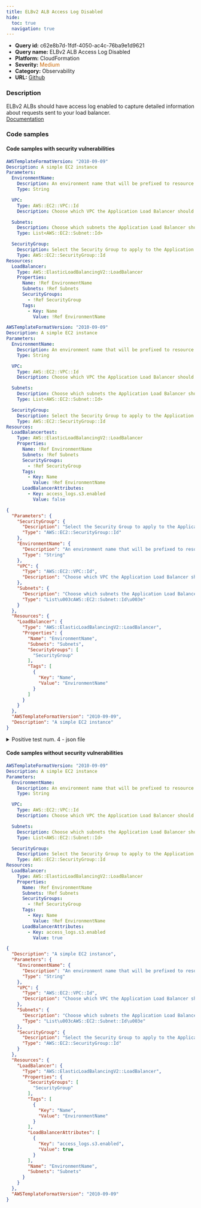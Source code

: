 ```yaml
---
title: ELBv2 ALB Access Log Disabled
hide:
  toc: true
  navigation: true
---
```


<style>
  .highlight .hll {
    background-color: #ff171742;
  }
  .md-content {
    max-width: 1100px;
    margin: 0 auto;
  }
</style>

-   **Query id:** c62e8b7d-1fdf-4050-ac4c-76ba9e1d9621
-   **Query name:** ELBv2 ALB Access Log Disabled
-   **Platform:** CloudFormation
-   **Severity:** <span style="color:#C60">Medium</span>
-   **Category:** Observability
-   **URL:** [Github](https://github.com/Checkmarx/kics/tree/master/assets/queries/cloudFormation/aws/elb_v2_alb_access_log_disabled)

### Description
ELBv2 ALBs should have access log enabled to capture detailed information about requests sent to your load balancer.<br>
[Documentation](https://docs.aws.amazon.com/AWSCloudFormation/latest/UserGuide/aws-properties-elasticloadbalancingv2-loadbalancer-loadbalancerattributes.html#cfn-elasticloadbalancingv2-loadbalancer-loadbalancerattributes-key)

### Code samples
#### Code samples with security vulnerabilities
```yaml title="Positive test num. 1 - yaml file" hl_lines="22"
AWSTemplateFormatVersion: "2010-09-09"
Description: A simple EC2 instance
Parameters:
  EnvironmentName:
    Description: An environment name that will be prefixed to resource names
    Type: String

  VPC:
    Type: AWS::EC2::VPC::Id
    Description: Choose which VPC the Application Load Balancer should be deployed to

  Subnets:
    Description: Choose which subnets the Application Load Balancer should be deployed to
    Type: List<AWS::EC2::Subnet::Id>

  SecurityGroup:
    Description: Select the Security Group to apply to the Application Load Balancer
    Type: AWS::EC2::SecurityGroup::Id
Resources:
  LoadBalancer:
    Type: AWS::ElasticLoadBalancingV2::LoadBalancer
    Properties:
      Name: !Ref EnvironmentName
      Subnets: !Ref Subnets
      SecurityGroups:
        - !Ref SecurityGroup
      Tags:
        - Key: Name
          Value: !Ref EnvironmentName

```
```yaml title="Positive test num. 2 - yaml file" hl_lines="30"
AWSTemplateFormatVersion: "2010-09-09"
Description: A simple EC2 instance
Parameters:
  EnvironmentName:
    Description: An environment name that will be prefixed to resource names
    Type: String

  VPC:
    Type: AWS::EC2::VPC::Id
    Description: Choose which VPC the Application Load Balancer should be deployed to

  Subnets:
    Description: Choose which subnets the Application Load Balancer should be deployed to
    Type: List<AWS::EC2::Subnet::Id>

  SecurityGroup:
    Description: Select the Security Group to apply to the Application Load Balancer
    Type: AWS::EC2::SecurityGroup::Id
Resources:
  LoadBalancertest:
    Type: AWS::ElasticLoadBalancingV2::LoadBalancer
    Properties:
      Name: !Ref EnvironmentName
      Subnets: !Ref Subnets
      SecurityGroups:
        - !Ref SecurityGroup
      Tags:
        - Key: Name
          Value: !Ref EnvironmentName
      LoadBalancerAttributes:
        - Key: access_logs.s3.enabled
          Value: false

```
```json title="Positive test num. 3 - json file" hl_lines="23"
{
  "Parameters": {
    "SecurityGroup": {
      "Description": "Select the Security Group to apply to the Application Load Balancer",
      "Type": "AWS::EC2::SecurityGroup::Id"
    },
    "EnvironmentName": {
      "Description": "An environment name that will be prefixed to resource names",
      "Type": "String"
    },
    "VPC": {
      "Type": "AWS::EC2::VPC::Id",
      "Description": "Choose which VPC the Application Load Balancer should be deployed to"
    },
    "Subnets": {
      "Description": "Choose which subnets the Application Load Balancer should be deployed to",
      "Type": "List\u003cAWS::EC2::Subnet::Id\u003e"
    }
  },
  "Resources": {
    "LoadBalancer": {
      "Type": "AWS::ElasticLoadBalancingV2::LoadBalancer",
      "Properties": {
        "Name": "EnvironmentName",
        "Subnets": "Subnets",
        "SecurityGroups": [
          "SecurityGroup"
        ],
        "Tags": [
          {
            "Key": "Name",
            "Value": "EnvironmentName"
          }
        ]
      }
    }
  },
  "AWSTemplateFormatVersion": "2010-09-09",
  "Description": "A simple EC2 instance"
}

```
<details><summary>Positive test num. 4 - json file</summary>

```json hl_lines="36"
{
  "Description": "A simple EC2 instance",
  "Parameters": {
    "SecurityGroup": {
      "Description": "Select the Security Group to apply to the Application Load Balancer",
      "Type": "AWS::EC2::SecurityGroup::Id"
    },
    "EnvironmentName": {
      "Description": "An environment name that will be prefixed to resource names",
      "Type": "String"
    },
    "VPC": {
      "Type": "AWS::EC2::VPC::Id",
      "Description": "Choose which VPC the Application Load Balancer should be deployed to"
    },
    "Subnets": {
      "Description": "Choose which subnets the Application Load Balancer should be deployed to",
      "Type": "List\u003cAWS::EC2::Subnet::Id\u003e"
    }
  },
  "Resources": {
    "LoadBalancertest": {
      "Type": "AWS::ElasticLoadBalancingV2::LoadBalancer",
      "Properties": {
        "Name": "EnvironmentName",
        "Subnets": "Subnets",
        "SecurityGroups": [
          "SecurityGroup"
        ],
        "Tags": [
          {
            "Value": "EnvironmentName",
            "Key": "Name"
          }
        ],
        "LoadBalancerAttributes": [
          {
            "Key": "access_logs.s3.enabled",
            "Value": false
          }
        ]
      }
    }
  },
  "AWSTemplateFormatVersion": "2010-09-09"
}

```
</details>


#### Code samples without security vulnerabilities
```yaml title="Negative test num. 1 - yaml file"
AWSTemplateFormatVersion: "2010-09-09"
Description: A simple EC2 instance
Parameters:
  EnvironmentName:
    Description: An environment name that will be prefixed to resource names
    Type: String

  VPC:
    Type: AWS::EC2::VPC::Id
    Description: Choose which VPC the Application Load Balancer should be deployed to

  Subnets:
    Description: Choose which subnets the Application Load Balancer should be deployed to
    Type: List<AWS::EC2::Subnet::Id>

  SecurityGroup:
    Description: Select the Security Group to apply to the Application Load Balancer
    Type: AWS::EC2::SecurityGroup::Id
Resources:
  LoadBalancer:
    Type: AWS::ElasticLoadBalancingV2::LoadBalancer
    Properties:
      Name: !Ref EnvironmentName
      Subnets: !Ref Subnets
      SecurityGroups:
        - !Ref SecurityGroup
      Tags:
        - Key: Name
          Value: !Ref EnvironmentName
      LoadBalancerAttributes:
        - Key: access_logs.s3.enabled
          Value: true

```
```json title="Negative test num. 2 - json file"
{
  "Description": "A simple EC2 instance",
  "Parameters": {
    "EnvironmentName": {
      "Description": "An environment name that will be prefixed to resource names",
      "Type": "String"
    },
    "VPC": {
      "Type": "AWS::EC2::VPC::Id",
      "Description": "Choose which VPC the Application Load Balancer should be deployed to"
    },
    "Subnets": {
      "Description": "Choose which subnets the Application Load Balancer should be deployed to",
      "Type": "List\u003cAWS::EC2::Subnet::Id\u003e"
    },
    "SecurityGroup": {
      "Description": "Select the Security Group to apply to the Application Load Balancer",
      "Type": "AWS::EC2::SecurityGroup::Id"
    }
  },
  "Resources": {
    "LoadBalancer": {
      "Type": "AWS::ElasticLoadBalancingV2::LoadBalancer",
      "Properties": {
        "SecurityGroups": [
          "SecurityGroup"
        ],
        "Tags": [
          {
            "Key": "Name",
            "Value": "EnvironmentName"
          }
        ],
        "LoadBalancerAttributes": [
          {
            "Key": "access_logs.s3.enabled",
            "Value": true
          }
        ],
        "Name": "EnvironmentName",
        "Subnets": "Subnets"
      }
    }
  },
  "AWSTemplateFormatVersion": "2010-09-09"
}

```
